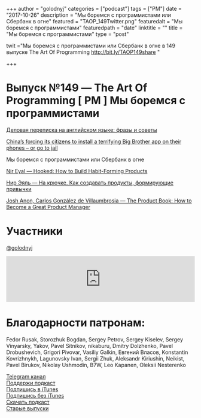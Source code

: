 +++
author = "golodnyj"
categories = ["podcast"]
tags = ["PM"]
date = "2017-10-26"
description = "Мы боремся с программистами или Сбербанк в огне"
featured = "TAOP_149Twitter.png"
featuredalt = "Мы боремся с программистами"
featuredpath = "date"
linktitle = ""
title = "Мы боремся с программистами"
type = "post"

twit ="Мы боремся с программистами или Сбербанк в огне в 149 выпуске The Art Of Programming http://bit.ly/TAOP149share "

+++
# Выпуск №149 — The Art Of Programming [ PM ] Мы боремся с программистами

[Деловая переписка на английском языке: фразы и советы](http://bit.ly/taop149enemail)   
  
[China’s forcing its citizens to install a terrifying Big Brother app on their phones – or go to jail](http://bit.ly/taop149jail)   
  
Мы боремся с программистами или Сбербанк в огне  
  
[Nir Eyal — Hooked: How to Build Habit-Forming Products](http://bit.ly/taop149hookedven)  
  
[Нир Эяль — На крючке. Как создавать продукты, формирующие привычки](http://bit.ly/taop149hookedru)   
  
[Josh Anon, Carlos González de Villaumbrosia — The Product Book: How to Become a Great Product Manager](http://bit.ly/TastyBooks77shared)  

# Участники
[@golodnyj](https://twitter.com/golodnyj/)  

<iframe title="Выпуск №149 — The Art Of Programming [ PM ] Мы боремся с программистами" src="https://www.podbean.com/media/player/8duar-794fb6?from=usersite&skin=1&share=1&fonts=Helvetica&auto=0&download=1&version=1" height="122" width="100%" style="border: none;" scrolling="no" data-name="pb-iframe-player"></iframe>

# Благодарности патронам: 
Fedor Rusak, Storozhuk Bogdan, Sergey Petrov, Sergey Kiselev, Sergey Vinyarsky, Yakov, Pavel Sitnikov, nikaburu, Dmitry Dolzhenko, Pavel Drobushevich, Grigori Pivovar, Vasiliy Galkin, Евгений Власов, Konstantin Kovrizhnykh, Lagunovsky Ivan, Sergii Zhuk, Aleksandr Kiriushin, Neikist, Pavel Birukov, Nikolay Ushmodin, B7W, Leo Kapanen, Oleksii Nesterenko

[Telegram канал](http://bit.ly/taoplive)  
[Поддержи подкаст](http://bit.ly/TAOPpatron)  
[Подпишись в iTunes](http://bit.ly/TAOPiTunes)  
[Подпишись без iTunes](http://bit.ly/TAOPrss)   
[Скачать подкаст](http://bit.ly/TAOP149mp3)  
[Старые выпуски](http://bit.ly/oldtaop)